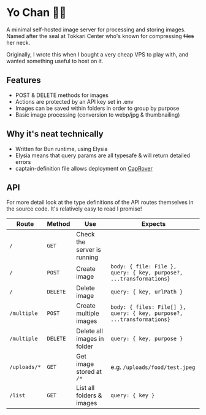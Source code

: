 # Yo Chan 👋🦭

A minimal self-hosted image server for processing and storing images. Named after the seal at Tokkari Center who's known for compressing ~~files~~ her neck.

Originally, I wrote this when I bought a very cheap VPS to play with, and wanted something useful to host on it.

## Features

- POST & DELETE methods for images
- Actions are protected by an API key set in .env
- Images can be saved within folders in order to group by purpose
- Basic image processing (conversion to webp/jpg & thumbnailing)

## Why it's neat technically

- Written for Bun runtime, using Elysia
- Elysia means that query params are all typesafe & will return detailed errors
- captain-definition file allows deployment on [CapRover](https://caprover.com/)

## API

For more detail look at the type definitions of the API routes themselves in the source code. It's relatively easy to read I promise!

| Route        | Method   | Use                         | Expects                                                                |
| ------------ | -------- | --------------------------- | ---------------------------------------------------------------------- |
| `/`          | `GET`    | Check the server is running |                                                                        |
| `/`          | `POST`   | Create image                | `body: { file: File }, query: { key, purpose?, ...transformations}`    |
| `/`          | `DELETE` | Delete image                | `query: { key, urlPath }`                                              |
| `/multiple`  | `POST`   | Create multiple images      | `body: { files: File[] }, query: { key, purpose?, ...transformations}` |
| `/multiple`  | `DELETE` | Delete all images in folder | `query: { key, purpose }`                                              |
| `/uploads/*` | `GET`    | Get image stored at `/*`    | e.g. `/uploads/food/test.jpeg`                                         |
| `/list`      | `GET`    | List all folders & images   | `query: { key }`                                                       |
